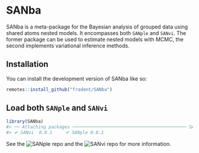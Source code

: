
<!-- README.md is generated from README.Rmd. Please edit that file -->

# SANba

<!-- badges: start -->
<!-- badges: end -->

SANba is a meta-package for the Bayesian analysis of grouped data using
shared atoms nested models. It encompasses both `SANple` and `SANvi`.
The former package can be used to estimate nested models with MCMC, the
second implements variational inference methods.

## Installation

You can install the development version of SANba like so:

``` r
remotes::install_github("fradent/SANba")
```

## Load both `SANple` and `SANvi`

``` r
library(SANba)
#> ── Attaching packages ─────────────────────────────────────────── SANba 0.0.1 ──
#> ✔ SANvi  0.0.1     ✔ SANple 0.0.1
```

See the ![SANple repo](https://github.com/laura-dangelo/SANple) and the
![SANvi repo](https://github.com/fradenti/SANvi) for more information.
